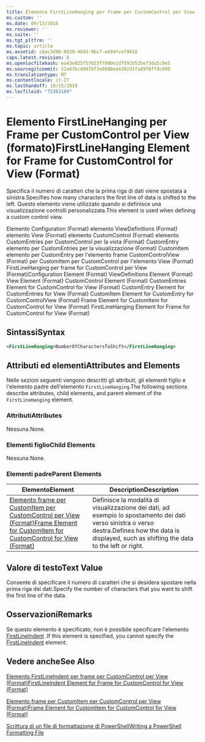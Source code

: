 ```yaml
---
title: Elemento FirstLineHanging per frame per CustomControl per View (Format) | Microsoft Docs
ms.custom: ''
ms.date: 09/13/2016
ms.reviewer: ''
ms.suite: ''
ms.tgt_pltfrm: ''
ms.topic: article
ms.assetid: c6ac3d86-0529-4b93-9bc7-ee94fcef9618
caps.latest.revision: 8
ms.openlocfilehash: ea43e025f5f653ff000e1d7591b535e73da5c9e5
ms.sourcegitcommit: 52a67bcd9d7bf3e8600ea4302d1fa8970ff9c998
ms.translationtype: MT
ms.contentlocale: it-IT
ms.lasthandoff: 10/15/2019
ms.locfileid: "72363160"
---
```

# <a name="firstlinehanging-element-for-frame-for-customcontrol-for-view-format"></a><span data-ttu-id="dd65b-102">Elemento FirstLineHanging per Frame per CustomControl per View (formato)</span><span class="sxs-lookup"><span data-stu-id="dd65b-102">FirstLineHanging Element for Frame for CustomControl for View (Format)</span></span>

<span data-ttu-id="dd65b-103">Specifica il numero di caratteri che la prima riga di dati viene spostata a sinistra.</span><span class="sxs-lookup"><span data-stu-id="dd65b-103">Specifies how many characters the first line of data is shifted to the left.</span></span> <span data-ttu-id="dd65b-104">Questo elemento viene utilizzato quando si definisce una visualizzazione controlli personalizzata.</span><span class="sxs-lookup"><span data-stu-id="dd65b-104">This element is used when defining a custom control view.</span></span>

<span data-ttu-id="dd65b-105">Elemento Configuration (Format) elemento ViewDefinitions (Format) elemento View (Format) elemento CustomControl (Format) elemento CustomEntries per CustomControl per la vista (Format) CustomEntry elemento per CustomEntries per la visualizzazione (Format) CustomItem elemento per CustomEntry per l'elemento frame CustomControlView (Format) per CustomItem per CustomControl per l'elemento View (Format) FirstLineHanging per frame for CustomControl per View (Format)</span><span class="sxs-lookup"><span data-stu-id="dd65b-105">Configuration Element (Format) ViewDefinitions Element (Format) View Element (Format) CustomControl Element (Format) CustomEntries Element for CustomControl for View (Format) CustomEntry Element for CustomEntries for View (Format) CustomItem Element for CustomEntry for CustomControlView (Format) Frame Element for CustomItem for CustomControl for View (Format) FirstLineHanging Element for Frame for CustomControl for View (Format)</span></span>

## <a name="syntax"></a><span data-ttu-id="dd65b-106">Sintassi</span><span class="sxs-lookup"><span data-stu-id="dd65b-106">Syntax</span></span>

```xml
<FirstLineHanging>NumberOfCharactersToShift</FirstLineHanging>
```

## <a name="attributes-and-elements"></a><span data-ttu-id="dd65b-107">Attributi ed elementi</span><span class="sxs-lookup"><span data-stu-id="dd65b-107">Attributes and Elements</span></span>

<span data-ttu-id="dd65b-108">Nelle sezioni seguenti vengono descritti gli attributi, gli elementi figlio e l'elemento padre dell'elemento `FirstLineHanging`.</span><span class="sxs-lookup"><span data-stu-id="dd65b-108">The following sections describe attributes, child elements, and parent element of the `FirstLineHanging` element.</span></span>

### <a name="attributes"></a><span data-ttu-id="dd65b-109">Attributi</span><span class="sxs-lookup"><span data-stu-id="dd65b-109">Attributes</span></span>

<span data-ttu-id="dd65b-110">Nessuna.</span><span class="sxs-lookup"><span data-stu-id="dd65b-110">None.</span></span>

### <a name="child-elements"></a><span data-ttu-id="dd65b-111">Elementi figlio</span><span class="sxs-lookup"><span data-stu-id="dd65b-111">Child Elements</span></span>

<span data-ttu-id="dd65b-112">Nessuna.</span><span class="sxs-lookup"><span data-stu-id="dd65b-112">None.</span></span>

### <a name="parent-elements"></a><span data-ttu-id="dd65b-113">Elementi padre</span><span class="sxs-lookup"><span data-stu-id="dd65b-113">Parent Elements</span></span>

|<span data-ttu-id="dd65b-114">Elemento</span><span class="sxs-lookup"><span data-stu-id="dd65b-114">Element</span></span>|<span data-ttu-id="dd65b-115">Description</span><span class="sxs-lookup"><span data-stu-id="dd65b-115">Description</span></span>|
|-------------|-----------------|
|[<span data-ttu-id="dd65b-116">Elemento frame per CustomItem per CustomControl per View (Format)</span><span class="sxs-lookup"><span data-stu-id="dd65b-116">Frame Element for CustomItem for CustomControl for View (Format)</span></span>](./frame-element-for-customitem-for-customcontrol-for-view-format.md)|<span data-ttu-id="dd65b-117">Definisce la modalità di visualizzazione dei dati, ad esempio lo spostamento dei dati verso sinistra o verso destra.</span><span class="sxs-lookup"><span data-stu-id="dd65b-117">Defines how the data is displayed, such as shifting the data to the left or right.</span></span>|

## <a name="text-value"></a><span data-ttu-id="dd65b-118">Valore di testo</span><span class="sxs-lookup"><span data-stu-id="dd65b-118">Text Value</span></span>

<span data-ttu-id="dd65b-119">Consente di specificare il numero di caratteri che si desidera spostare nella prima riga dei dati.</span><span class="sxs-lookup"><span data-stu-id="dd65b-119">Specify the number of characters that you want to shift the first line of the data.</span></span>

## <a name="remarks"></a><span data-ttu-id="dd65b-120">Osservazioni</span><span class="sxs-lookup"><span data-stu-id="dd65b-120">Remarks</span></span>

<span data-ttu-id="dd65b-121">Se questo elemento è specificato, non è possibile specificare l'elemento [FirstLineIndent](./firstlineindent-element-for-frame-for-customcontrol-for-view-format.md) .</span><span class="sxs-lookup"><span data-stu-id="dd65b-121">If this element is specified, you cannot specify the [FirstLineIndent](./firstlineindent-element-for-frame-for-customcontrol-for-view-format.md) element.</span></span>

## <a name="see-also"></a><span data-ttu-id="dd65b-122">Vedere anche</span><span class="sxs-lookup"><span data-stu-id="dd65b-122">See Also</span></span>

[<span data-ttu-id="dd65b-123">Elemento FirstLineIndent per frame per CustomControl per View (Format)</span><span class="sxs-lookup"><span data-stu-id="dd65b-123">FirstLineIndent Element for Frame for CustomControl for View (Format)</span></span>](./firstlineindent-element-for-frame-for-customcontrol-for-view-format.md)

[<span data-ttu-id="dd65b-124">Elemento frame per CustomItem per CustomControl per View (Format)</span><span class="sxs-lookup"><span data-stu-id="dd65b-124">Frame Element for CustomItem for CustomControl for View (Format)</span></span>](./frame-element-for-customitem-for-customcontrol-for-view-format.md)

[<span data-ttu-id="dd65b-125">Scrittura di un file di formattazione di PowerShell</span><span class="sxs-lookup"><span data-stu-id="dd65b-125">Writing a PowerShell Formatting File</span></span>](./writing-a-powershell-formatting-file.md)
